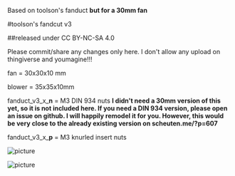Based on toolson's fanduct **but for a 30mm fan**

#toolson's fandcut v3

##released under CC BY-NC-SA 4.0

Please commit/share any changes only here.
I don't allow any upload on thingiverse and youmagine!!!

fan = 30x30x10 mm

blower = 35x35x10mm


fanduct_v3_x_**n** = M3 DIN 934 nuts **I didn't need a 30mm version of this yet, so it is not included here. If you need a DIN 934 version, please open an issue on github. I will happily remodel it for you. However, this would be very close to the already existing version on scheuten.me/?p=607**

fanduct_v3_x_**p** = M3 knurled insert nuts


![picture](/fanduct_v3_6/fanduct_v3_6_p_001.JPG)

![picture](/fanduct_v3_6/fanduct_v3_6_p_002.JPG)
